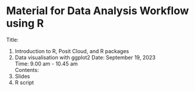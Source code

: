 # Material for Data Analysis Workflow using R
Title: 
1. Introduction to R, Posit Cloud, and R packages
2. Data visualisation with ggplot2
Date: September 19, 2023   
Time: 9.00 am - 10.45 am   
Contents:
1. Slides
2. R script


